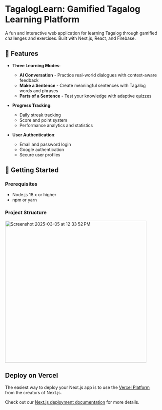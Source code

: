 # TagalogLearn: Gamified Tagalog Learning Platform

A fun and interactive web application for learning Tagalog through gamified challenges and exercises. Built with Next.js, React, and Firebase.

## 🌟 Features

- **Three Learning Modes**:
  - **AI Conversation** - Practice real-world dialogues with context-aware feedback
  - **Make a Sentence** - Create meaningful sentences with Tagalog words and phrases
  - **Parts of a Sentence** - Test your knowledge with adaptive quizzes

- **Progress Tracking**:
  - Daily streak tracking
  - Score and point system
  - Performance analytics and statistics

- **User Authentication**:
  - Email and password login
  - Google authentication
  - Secure user profiles
 
## 🚀 Getting Started

### Prerequisites

- Node.js 18.x or higher
- npm or yarn

### Project Structure
<img width="463" alt="Screenshot 2025-03-05 at 12 33 52 PM" src="https://github.com/user-attachments/assets/c376655f-200c-4fa1-9d48-583a20ef5574" />

## Deploy on Vercel

The easiest way to deploy your Next.js app is to use the [Vercel Platform](https://vercel.com/new?utm_medium=default-template&filter=next.js&utm_source=create-next-app&utm_campaign=create-next-app-readme) from the creators of Next.js.

Check out our [Next.js deployment documentation](https://nextjs.org/docs/app/building-your-application/deploying) for more details.
